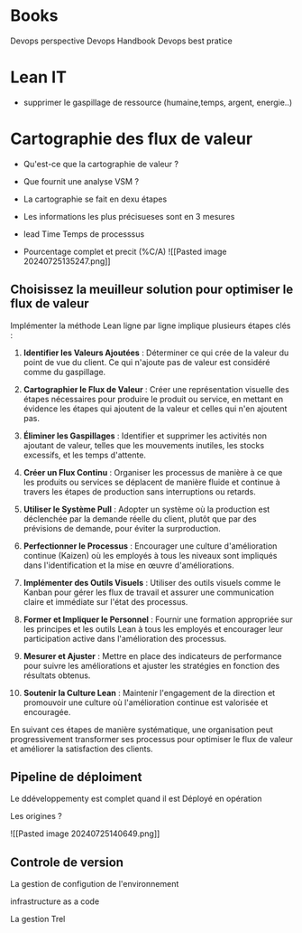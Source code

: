  # Books 
Devops perspective
Devops Handbook
Devops best pratice

# Lean IT
- supprimer le  gaspillage  de ressource (humaine,temps, argent, energie..)

# Cartographie des flux de valeur
 - Qu'est-ce que la cartographie de valeur ?
 - Que fournit une analyse VSM ?

- La cartographie se fait en dexu étapes 
- Les informations les plus précisueses sont en 3 mesures 
- lead Time Temps de processsus
- Pourcentage complet et precit (%C/A)
![[Pasted image 20240725135247.png]]
## Choisissez la meuilleur solution pour optimiser le flux de valeur

Implémenter la méthode Lean ligne par ligne implique plusieurs étapes clés :

1. **Identifier les Valeurs Ajoutées** : Déterminer ce qui crée de la valeur du point de vue du client. Ce qui n'ajoute pas de valeur est considéré comme du gaspillage.
    
2. **Cartographier le Flux de Valeur** : Créer une représentation visuelle des étapes nécessaires pour produire le produit ou service, en mettant en évidence les étapes qui ajoutent de la valeur et celles qui n'en ajoutent pas.
    
3. **Éliminer les Gaspillages** : Identifier et supprimer les activités non ajoutant de valeur, telles que les mouvements inutiles, les stocks excessifs, et les temps d'attente.
    
4. **Créer un Flux Continu** : Organiser les processus de manière à ce que les produits ou services se déplacent de manière fluide et continue à travers les étapes de production sans interruptions ou retards.
    
5. **Utiliser le Système Pull** : Adopter un système où la production est déclenchée par la demande réelle du client, plutôt que par des prévisions de demande, pour éviter la surproduction.
    
6. **Perfectionner le Processus** : Encourager une culture d'amélioration continue (Kaizen) où les employés à tous les niveaux sont impliqués dans l'identification et la mise en œuvre d'améliorations.
    
7. **Implémenter des Outils Visuels** : Utiliser des outils visuels comme le Kanban pour gérer les flux de travail et assurer une communication claire et immédiate sur l'état des processus.
    
8. **Former et Impliquer le Personnel** : Fournir une formation appropriée sur les principes et les outils Lean à tous les employés et encourager leur participation active dans l'amélioration des processus.
    
9. **Mesurer et Ajuster** : Mettre en place des indicateurs de performance pour suivre les améliorations et ajuster les stratégies en fonction des résultats obtenus.
    
10. **Soutenir la Culture Lean** : Maintenir l'engagement de la direction et promouvoir une culture où l'amélioration continue est valorisée et encouragée.
    

En suivant ces étapes de manière systématique, une organisation peut progressivement transformer ses processus pour optimiser le flux de valeur et améliorer la satisfaction des clients.

## Pipeline de déploiment


Le ddéveloppementy est complet quand il est Déployé en opération


Les origines ?

![[Pasted image 20240725140649.png]]

## Controle de version
La gestion de configution de l'environnement

infrastructure as a code

La gestion Trel
